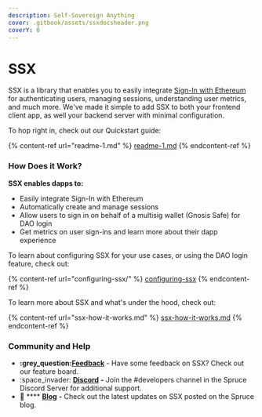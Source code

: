 ```yaml
---
description: Self-Sovereign Anything
cover: .gitbook/assets/ssxdocsheader.png
coverY: 0
---
```


# SSX

SSX is a library that enables you to easily integrate [Sign-In with Ethereum](https://eips.ethereum.org/EIPS/eip-4361) for authenticating users, managing sessions, understanding user metrics, and much more. We've made it simple to add SSX to both your frontend client app, as well your backend server with minimal configuration.&#x20;

To hop right in, check out our Quickstart guide:

{% content-ref url="readme-1.md" %}
[readme-1.md](readme-1.md)
{% endcontent-ref %}

### **How Does it Work?**

**SSX enables dapps to:**

* Easily integrate Sign-In with Ethereum
* Automatically create and manage sessions
* Allow users to sign in on behalf of a multisig wallet (Gnosis Safe) for DAO login
* Get metrics on user sign-ins and learn more about their dapp experience

To learn about configuring SSX for your use cases, or using the DAO login feature, check out:&#x20;

{% content-ref url="configuring-ssx/" %}
[configuring-ssx](configuring-ssx/)
{% endcontent-ref %}

To learn more about SSX and what's under the hood, check out:

{% content-ref url="ssx-how-it-works.md" %}
[ssx-how-it-works.md](ssx-how-it-works.md)
{% endcontent-ref %}

### Community and Help

* ****:grey\_question:****[**Feedback**](https://feedback.ssx.id) - Have some feedback on SSX? Check out our feature board.&#x20;
* :space\_invader: [**Discord**](https://discord.com/invite/WjvuYqvm5Y) **-** Join the #developers channel in the Spruce Discord Server for additional support.
* :book: **** [**Blog**](https://blog.spruceid.com) **-** Check out the latest updates on SSX posted on the Spruce blog.
